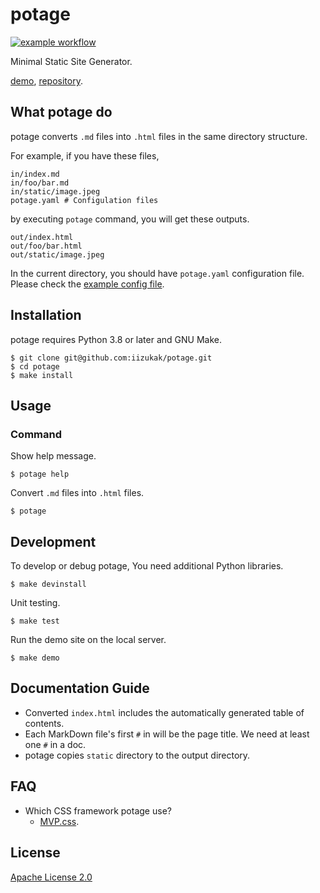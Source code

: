 # potage

[![example workflow](https://github.com/iizukak/potage/actions/workflows/test.yaml/badge.svg)](https://github.com/iizukak/potage/actions/workflows/test.yaml)

Minimal Static Site Generator.

[demo](https://iizukak.github.io/potage/),
[repository](https://github.com/iizukak/potage).

## What potage do

potage converts `.md` files into `.html` files in the same directory structure.

For example, if you have these files,

```
in/index.md
in/foo/bar.md
in/static/image.jpeg
potage.yaml # Configulation files
```

by executing `potage` command, you will get these outputs.

```
out/index.html
out/foo/bar.html
out/static/image.jpeg
```

In the current directory, you should have `potage.yaml` configuration file.
Please check the [example config file](https://github.com/iizukak/potage/blob/main/potage.yaml).

## Installation

potage requires Python 3.8 or later and GNU Make.

```
$ git clone git@github.com:iizukak/potage.git
$ cd potage
$ make install
```

## Usage

### Command

Show help message.

```
$ potage help
```

Convert `.md` files into `.html` files.

```
$ potage
```

## Development

To develop or debug potage, You need additional Python libraries.

```
$ make devinstall
```

Unit testing.

```
$ make test
```

Run the demo site on the local server.

```
$ make demo
```

## Documentation Guide

- Converted `index.html` includes the automatically generated table of contents.
- Each MarkDown file's first `#` in will be the page title. We need at least one `#` in a doc.
- potage copies `static` directory to the output directory.

## FAQ

- Which CSS framework potage use?
    - [MVP.css](https://github.com/andybrewer/mvp/).

## License

[Apache License 2.0](https://spdx.org/licenses/Apache-2.0.html)